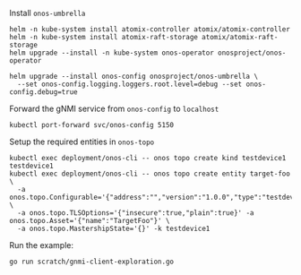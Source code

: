 <!--
SPDX-FileCopyrightText: 2022-present Intel Corporation

SPDX-License-Identifier: Apache-2.0
-->

Install `onos-umbrella`
```shell
helm -n kube-system install atomix-controller atomix/atomix-controller
helm -n kube-system install atomix-raft-storage atomix/atomix-raft-storage
helm upgrade --install -n kube-system onos-operator onosproject/onos-operator

helm upgrade --install onos-config onosproject/onos-umbrella \
  --set onos-config.logging.loggers.root.level=debug --set onos-config.debug=true
```

Forward the gNMI service from `onos-config` to `localhost`
```shell
kubectl port-forward svc/onos-config 5150
```

Setup the required entities in `onos-topo`
```shell
kubectl exec deployment/onos-cli -- onos topo create kind testdevice1 testdevice1
kubectl exec deployment/onos-cli -- onos topo create entity target-foo \
  -a onos.topo.Configurable='{"address":"","version":"1.0.0","type":"testdevice","timeout":"30s"}' \
  -a onos.topo.TLSOptions='{"insecure":true,"plain":true}' -a onos.topo.Asset='{"name":"TargetFoo"}' \
  -a onos.topo.MastershipState='{}' -k testdevice1
```

Run the example:
```shell
go run scratch/gnmi-client-exploration.go
```